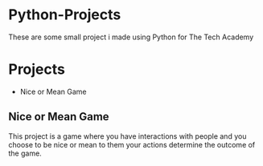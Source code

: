 # Python-Projects
These are some small project i made using Python for The Tech Academy

# Projects
* Nice or Mean Game

## Nice or Mean Game
This project is a game where you have interactions with people and you choose to be nice or mean to them your actions determine the outcome of the game.
